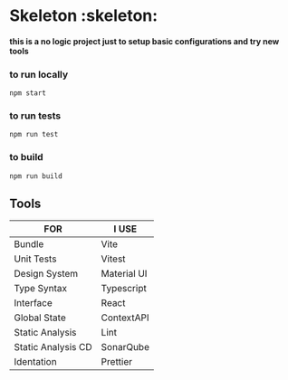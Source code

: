 # Skeleton :skeleton:

#### this is a no logic project just to setup basic configurations and try new tools

### to run locally
`npm start`
### to run tests
`npm run test`
### to build
`npm run build`

## Tools
|FOR|I USE|
|---|---|
|Bundle|Vite|
|Unit Tests|Vitest|
|Design System|Material UI|
|Type Syntax|Typescript|
|Interface|React|
|Global State|ContextAPI|
|Static Analysis|Lint|
|Static Analysis CD|SonarQube|
|Identation|Prettier|
